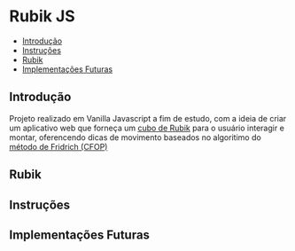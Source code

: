 # Rubik JS

* [Introdução](#introdução)
* [Instruções](#intrucoes)
* [Rubik](#rubik)
* [Implementações Futuras](#implementações-futuras)

## Introdução
Projeto realizado em Vanilla Javascript a fim de estudo, com a ideia de criar um aplicativo web que forneça um [cubo de Rubik](https://pt.wikipedia.org/wiki/Cubo_de_Rubik) para o usuário interagir e montar, oferencendo dicas de movimento baseados no algoritimo do [método de Fridrich (CFOP)](https://cubovelocidade.com.br/tutorial/cubo-magico-3x3x3-metodo-avancado-fridrich-cfop/)

## Rubik


## Instruções


## Implementações Futuras